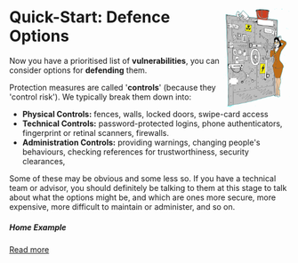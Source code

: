 # <img src="DefenceOptions.png" style="float:right; width:25%"/>Quick-Start: Defence Options

Now you have a prioritised list of **vulnerabilities**, you can consider options for **defending** them. 

Protection measures are called '**controls**' (because they 'control risk'). We typically break them down into: 

* **Physical Controls:** fences, walls, locked doors, swipe-card access
* **Technical Controls:** password-protected logins, phone authenticators, fingerprint or retinal scanners, firewalls.
* **Administration Controls:** providing warnings, changing people's behaviours, checking references for trustworthiness, security clearances, 

Some of these may be obvious and some less so. If you have a technical team or advisor, you should definitely be talking to them at this stage to talk about what the options might be, and which are ones more secure, more expensive, more difficult to maintain or administer, and so on. 

##### Home Example

[Read more](./examples/home/)

